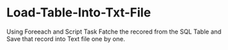 # Load-Table-Into-Txt-File
Using Foreeach and Script Task Fatche the recored from the SQL Table and Save that record into Text file one by one.
